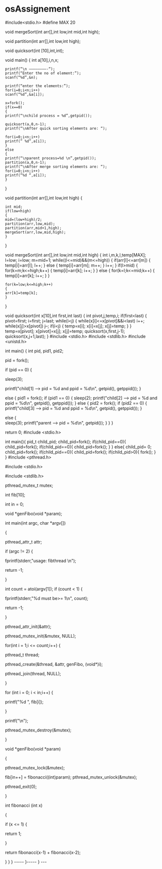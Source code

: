 # osAssignement
#include<stdio.h>
#define MAX 20

void mergeSort(int arr[],int low,int mid,int high);

void partition(int arr[],int low,int high);

void quicksort(int [10],int,int);

void main()
{
    int a[10],i,n,x;

    printf(“\n ————————-“);
    printf(“Enter the no of element:”);
    scanf(“%d”,&n);

    printf(“enter the elements:”);
    for(i=0;i<n;i++)
    scanf(“%d”,&a[i]);

    x=fork();
    if(x==0)
    {
    printf(“\nchild process = %d”,getpid());

    quicksort(a,0,n-1);
    printf(“\nAfter quick sorting elements are: “);

    for(i=0;i<n;i++)
    printf(” %d”,a[i]);
    }
    else 
    {
    printf(“\nparent process=%d \n”,getpid());
    partition(a,0,n-1);
    printf(“\nAfter merge sorting elements are: “);
    for(i=0;i<n;i++)
    printf(“%d “,a[i]);
    }
}

void partition(int arr[],int low,int high)
{

    int mid;
    if(low<high)
    {
    mid=(low+high)/2;
    partition(arr,low,mid);
    partition(arr,mid+1,high);
    mergeSort(arr,low,mid,high);
    }
}

void mergeSort(int arr[],int low,int mid,int high)
{
    int i,m,k,l,temp[MAX];
    l=low;
    i=low;
    m=mid+1;
    while((l<=mid)&&(m<=high))
    {
    if(arr[l]<=arr[m])
    {
    temp[i]=arr[l];
    l++;
    }
    else
    {
    temp[i]=arr[m];
    m++;
    }
    i++;
    }
    if(l>mid)
    {
    for(k=m;k<=high;k++)
    {
    temp[i]=arr[k];
    i++;
    }
    }
    else
    {
    for(k=l;k<=mid;k++)
    {
    temp[i]=arr[k];
    i++;
    }
    }

    for(k=low;k<=high;k++)
    {
    arr[k]=temp[k];
    }
}

void quicksort(int x[10],int first,int last)
{
    int pivot,j,temp,i;
    if(first<last)
    {
    pivot=first;
    i=first;
    j=last;
    while(i<j)
    {
    while(x[i]<=x[pivot]&&i<last)
    i++;
    while(x[j]>x[pivot])
    j–;
    if(i<j)
    {
    temp=x[i];
    x[i]=x[j];
    x[j]=temp;
    }
    }
    temp=x[pivot];
    x[pivot]=x[j];
    x[j]=temp;
    quicksort(x,first,j-1);
    quicksort(x,j+1,last);
    }
#include <stdio.h> 
#include <stdlib.h> 
#include <unistd.h> 


int main() 
{ 
int pid, pid1, pid2; 

pid = fork(); 

if (pid == 0) { 

sleep(3); 

printf("child[1] --> pid = %d and ppid = %d\n", 
getpid(), getppid()); 
} 

else { 
pid1 = fork(); 
if (pid1 == 0) { 
sleep(2); 
printf("child[2] --> pid = %d and ppid = %d\n", 
getpid(), getppid()); 
} 
else { 
pid2 = fork(); 
if (pid2 == 0) { 
printf("child[3] --> pid = %d and ppid = %d\n", 
getpid(), getppid()); 
} 

else {  
sleep(3); 
printf("parent --> pid = %d\n", getpid()); 
} 
} 
} 

return 0; 
#include <stdio.h>

int main(){
    pid_t child_pid;
    child_pid=fork();
    if(child_pid==0){ 
        child_pid=fork();
        if(child_pid==0){ 
            child_pid=fork(); 
        }
    }
    else{ 
        child_pid= 0;
        child_pid=fork(); 
        if(child_pid==0){ 
            child_pid=fork(); 
            if(child_pid>0){
                fork();
            }
        }
#include <pthread.h>

#include <stdio.h>

#include <stdlib.h>

pthread_mutex_t mutex;

int fib[10]; 

int in = 0;

void *genFibo(void *param); 

int main(int argc, char *argv[])

{

   pthread_attr_t attr;  

   if (argc != 2) {

   fprintf(stderr,"usage: fibthread <integer value>\n");

   return -1;

   }

   int count = atoi(argv[1]);
   if (count < 1) {

   fprintf(stderr,"%d must be>= 1\n", count);

   return -1;

   }

   pthread_attr_init(&attr);

   pthread_mutex_init(&mutex, NULL);

   for(int i = 1;i <= count;i++) {

   pthread_t thread;

   pthread_create(&thread, &attr, genFibo, (void*)i);

   pthread_join(thread, NULL);    

   }    

   for (int i = 0; i < in;i++) {

   printf("%d ", fib[i]);

   }

   printf("\n");

   pthread_mutex_destroy(&mutex);

}

void *genFibo(void *param)

{

   pthread_mutex_lock(&mutex);

   fib[in++] = fibonacci((int)param);
   pthread_mutex_unlock(&mutex);

   pthread_exit(0);

}

int fibonacci (int x)

{

   if (x <= 1) {

   return 1;

   }

   return fibonacci(x-1) + fibonacci(x-2);

} 
    }
} -----
}-----
} ---
